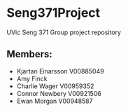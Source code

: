 # Seng371Project
UVic Seng 371 Group project repository

## Members:
- Kjartan Einarsson      V00885049  
- Amy Finck
- Charlie Wager V00959352
- Connor Newbery V00921506
- Ewan Morgan V00948587         
